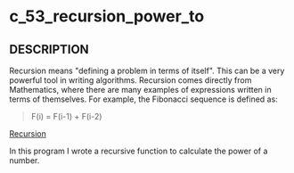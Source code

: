 # c_53_recursion_power_to

## DESCRIPTION

Recursion means "defining a problem in terms of itself". This can be a very powerful tool in writing algorithms. Recursion comes directly from Mathematics, where there are many examples of expressions written in terms of themselves. For example, the Fibonacci sequence is defined as: 

> F(i) = F(i-1) + F(i-2)

[Recursion](https://www.geeksforgeeks.org/introduction-to-recursion-data-structure-and-algorithm-tutorials/)

In this program I wrote a recursive function to calculate the power of a number.
